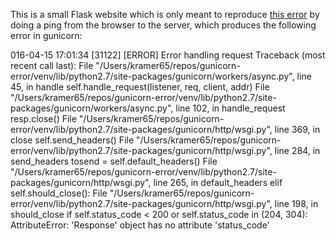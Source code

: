 This is a small Flask website which is only meant to reproduce <a href="https://github.com/benoitc/gunicorn/issues/1210#issuecomment-210466094">this error</a> by doing a ping from the browser to the server, which produces the following error in gunicorn:

016-04-15 17:01:34 [31122] [ERROR] Error handling request
Traceback (most recent call last):
  File "/Users/kramer65/repos/gunicorn-error/venv/lib/python2.7/site-packages/gunicorn/workers/async.py", line 45, in handle
    self.handle_request(listener, req, client, addr)
  File "/Users/kramer65/repos/gunicorn-error/venv/lib/python2.7/site-packages/gunicorn/workers/async.py", line 102, in handle_request
    resp.close()
  File "/Users/kramer65/repos/gunicorn-error/venv/lib/python2.7/site-packages/gunicorn/http/wsgi.py", line 369, in close
    self.send_headers()
  File "/Users/kramer65/repos/gunicorn-error/venv/lib/python2.7/site-packages/gunicorn/http/wsgi.py", line 284, in send_headers
    tosend = self.default_headers()
  File "/Users/kramer65/repos/gunicorn-error/venv/lib/python2.7/site-packages/gunicorn/http/wsgi.py", line 265, in default_headers
    elif self.should_close():
  File "/Users/kramer65/repos/gunicorn-error/venv/lib/python2.7/site-packages/gunicorn/http/wsgi.py", line 198, in should_close
    if self.status_code < 200 or self.status_code in (204, 304):
AttributeError: 'Response' object has no attribute 'status_code'